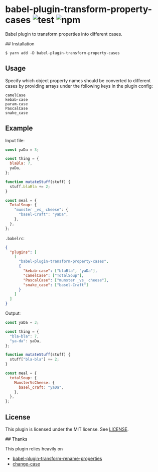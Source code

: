 # babel-plugin-transform-property-cases ![test](https://github.com/olidacombe/babel-plugin-transform-property-cases/workflows/test/badge.svg) ![npm](https://github.com/olidacombe/babel-plugin-transform-property-cases/workflows/npm/badge.svg)

Babel plugin to transform properties into different cases.

## Installation

```
$ yarn add -D babel-plugin-transform-property-cases
```

## Usage

Specify which object property names should be converted to different cases by providing arrays under the following keys in the plugin config:

```
camelCase
kebab-case
param-case
PascalCase
snake_case
```

## Example

Input file:

```js
const yaDa = 3;

const thing = {
  blaBla: 7,
  yaDa,
};

function mutateStuff(stuff) {
  stuff.blaBla += 2;
}

const meal = {
  TotalSoup: {
    "munster _vs_ cheese": {
      "basel-Craft": "yaDa",
    },
  },
};
```

`.babelrc`:

```json
{
  "plugins": [
    [
      "babel-plugin-transform-property-cases",
      {
        "kebab-case": ["blaBla", "yaDa"],
        "camelCase": ["TotalSoup"],
        "PascalCase": ["munster _vs_ cheese"],
        "snake_case": ["basel-Craft"]
      }
    ]
  ]
}
```

Output:

```js
const yaDa = 3;

const thing = {
  "bla-bla": 7,
  "ya-da": yaDa,
};

function mutateStuff(stuff) {
  stuff["bla-bla"] += 2;
}

const meal = {
  totalSoup: {
    MunsterVsCheese: {
      basel_craft: "yaDa",
    },
  },
};
```

## License

This plugin is licensed under the MIT license. See [LICENSE](./LICENSE).

## Thanks

This plugin relies heavily on

- [babel-plugin-transform-rename-properties](https://github.com/jviide/babel-plugin-transform-rename-properties)
- [change-case](https://github.com/blakeembrey/change-case)
